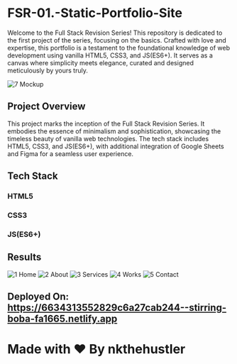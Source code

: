 # FSR-01.-Static-Portfolio-Site

Welcome to the Full Stack Revision Series! This repository is dedicated to the first project of the series, focusing on the basics. Crafted with love and expertise, this portfolio is a testament to the foundational knowledge of web development using vanilla HTML5, CSS3, and JS(ES6+). It serves as a canvas where simplicity meets elegance, curated and designed meticulously by yours truly.

![7  Mockup](https://github.com/nkthehustler/FSR-01.-Static-Portfolio-Site/assets/66864065/8dd5f08d-9115-4eef-a816-ad7a6dd3469e)

## Project Overview
This project marks the inception of the Full Stack Revision Series. It embodies the essence of minimalism and sophistication, showcasing the timeless beauty of vanilla web technologies. The tech stack includes HTML5, CSS3, and JS(ES6+), with additional integration of Google Sheets and Figma for a seamless user experience.

## Tech Stack
### HTML5
### CSS3
### JS(ES6+)

## Results

![1  Home](https://github.com/nkthehustler/FSR-01.-Static-Portfolio-Site/assets/66864065/687896d8-9d3d-4434-a9f0-1a73ae2dfb9e)
![2  About](https://github.com/nkthehustler/FSR-01.-Static-Portfolio-Site/assets/66864065/a3b756f6-a9e1-4ed9-ad35-3f476fca8c41)
![3  Services](https://github.com/nkthehustler/FSR-01.-Static-Portfolio-Site/assets/66864065/22eea632-9d11-43fb-8323-25e1c1679374)
![4  Works](https://github.com/nkthehustler/FSR-01.-Static-Portfolio-Site/assets/66864065/ab664311-3411-4686-a729-37fd345383cf)
![5  Contact](https://github.com/nkthehustler/FSR-01.-Static-Portfolio-Site/assets/66864065/22b7d37c-c01b-44ca-975d-c430395066b0)


## Deployed On: https://6634313552829c6a27cab244--stirring-boba-fa1665.netlify.app

# Made with ❤ By nkthehustler


